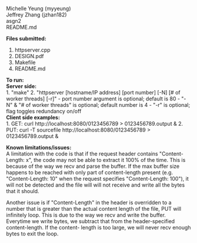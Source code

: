 <p>Michelle Yeung (myyeung)<br>
Jeffrey Zhang (jzhan182)<br>
asgn2<br>
README.md</p>

**Files submitted:**
1. httpserver.cpp
2. DESIGN.pdf
3. Makefile
4. README.md

**To run:**<br>
    **Server side:**<br>
    1. "make"
    2. "httpserver [hostname/IP address] [port number] [-N] [# of worker threads] [-r]"
        - port number argument is optional; default is 80
        - "-N" & "# of worker threads" is optional; default number is 4
        - "-r" is optional; flag toggles redundancy on/off<br>
    **Client side examples:**<br>
    1. GET: curl http://localhost:8080/0123456789 > 0123456789.output &
    2. PUT: curl -T sourcefile http://localhost:8080/0123456789 > 0123456789.output &

**Known limitations/issues:**<br>
A limitation with the code is that if the request header contains
"Content-Length: x", the code may not be able to extract it 100% of the 
time. This is because of the way we recv and parse the buffer. If the max
buffer size happens to be reached with only part of content-length present 
(e.g. "Content-Length: 10" when the request specifies "Content-Length: 100"),
it will not be detected and the file will will not receive and write all the
bytes that it should.

Another issue is if "Content-Length" in the header is overridden to a number
that is greater than the actual content length of the file, PUT will infinitely
loop. This is due to the way we recv and write the buffer. Everytime we write 
bytes, we subtract that from the header-specified content-length. If the content-
length is too large, we will never recv enough bytes to exit the loop.
